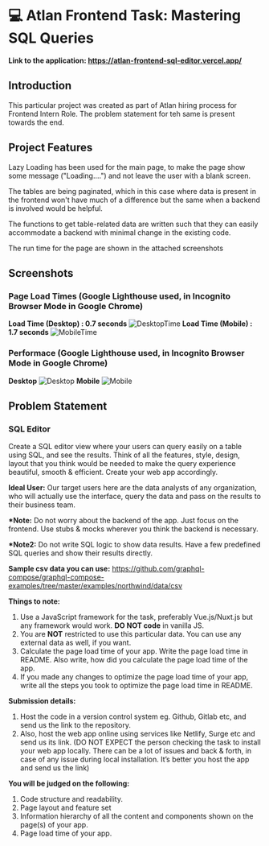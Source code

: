 # :computer: Atlan Frontend Task: Mastering SQL Queries
<strong> Link to the application: https://atlan-frontend-sql-editor.vercel.app/</strong>
<br>

## Introduction

This particular project was created as part of Atlan hiring process for Frontend Intern Role. The problem statement for teh same is present towards the end.

## Project Features

Lazy Loading has been used for the main page, to make the page show some message ("Loading....") and not leave the user with a blank screen.

The tables are being paginated, which in this case where data is present in the frontend won't have much of a difference but the same when a backend is involved would be helpful.

The functions to get table-related data are written such that they can easily accommodate a backend with minimal change in the existing code.

The run time for the page are shown in the attached screenshots

## Screenshots
### Page Load Times (Google Lighthouse used, in Incognito Browser Mode in Google Chrome)
<strong>Load Time (Desktop) : 0.7 seconds</strong>
![DesktopTime](https://drive.google.com/uc?export=view&id=1hV3BsNK1MPyRDUAngcObLIJR5qTyGWPc)
<strong>Load Time (Mobile) : 1.7 seconds</strong>
![MobileTime](https://drive.google.com/uc?export=view&id=1h4Lh_ZjmO5hp6QwWZOa4-OIKkWBhYX8d)

### Performace (Google Lighthouse used, in Incognito Browser Mode in Google Chrome)
<strong>Desktop</strong>
![Desktop](https://drive.google.com/uc?export=view&id=1eNl8V7U2ywv1dJv_wGBki7B50Hu8BGvo)
<strong>Mobile</strong>
![Mobile](https://drive.google.com/uc?export=view&id=1r0_2gpwnHHW310L39M5XGnp9l1VIKRyB)



## Problem Statement

### SQL Editor
Create a SQL editor view where your users can query easily on a table using SQL, and see the results. Think of all the features, style, design, layout that you think would be needed to make the query experience beautiful, smooth & efficient. Create your web app accordingly.

<strong>Ideal User:</strong> Our target users here are the data analysts of any organization, who will actually use the interface, query the data and pass on the results to their business team.

<strong>*Note:</strong> Do not worry about the backend of the app. Just focus on the frontend. Use stubs & mocks wherever you think the backend is necessary.

<strong>*Note2:</strong> Do not write SQL logic to show data results. Have a few predefined SQL queries and show their results directly.

<strong>Sample csv data you can use:</strong> https://github.com/graphql-compose/graphql-compose-examples/tree/master/examples/northwind/data/csv

<strong>Things to note:</strong>
1. Use a JavaScript framework for the task, preferably Vue.js/Nuxt.js but any framework would work. <strong>DO NOT code</strong> in vanilla JS.
2. You are <strong>NOT</strong> restricted to use this particular data. You can use any external data as well, if you want.
3. Calculate the page load time of your app. Write the page load time in README. Also write, how did you calculate the page load time of the app.
4. If you made any changes to optimize the page load time of your app, write all the steps you took to optimize the page load time in README.

<strong>Submission details:</strong>
1. Host the code in a version control system eg. Github, Gitlab etc, and send us the link to the repository.
2. Also, host the web app online using services like Netlify, Surge etc and send us its link. (DO NOT EXPECT the person checking the task to install your web app locally. There can be a lot of issues and back & forth, in case of any issue during local installation. It’s better you host the app and send us the link)

<strong>You will be judged on the following: </strong>
1. Code structure and readability.
2. Page layout and feature set
3. Information hierarchy of all the content and components shown on the page(s) of your app.
4. Page load time of your app.
